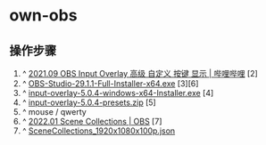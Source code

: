 # own-obs

## 操作步骤

1. ^ [2021.09 OBS Input Overlay 高级 自定义 按键 显示 | 哔哩哔哩](https://www.bilibili.com/video/BV1xf4y1J7vB/) [2]
2. ^ [OBS-Studio-29.1.1-Full-Installer-x64.exe](https://github.com/obsproject/obs-studio/releases/download/29.1.1/OBS-Studio-29.1.1-Full-Installer-x64.exe) [3][6]
3. ^ [input-overlay-5.0.4-windows-x64-Installer.exe](https://github.com/univrsal/input-overlay/releases/download/v5.0.4/input-overlay-5.0.4-windows-x64-Installer.exe) [4]
4. ^ [input-overlay-5.0.4-presets.zip](https://github.com/univrsal/input-overlay/releases/download/v5.0.4/input-overlay-5.0.4-presets.zip) [5]
5. ^ mouse / qwerty
6. ^ [2022.01 Scene Collections | OBS](https://obsproject.com/kb/scene-collections) [7]
7. ^ [SceneCollections_1920x1080x100p.json](SceneCollections_1920x1080x100p.json)